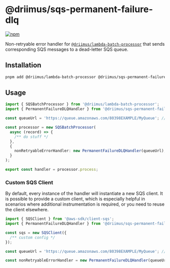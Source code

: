 # @driimus/sqs-permanent-failure-dlq

[![npm](https://img.shields.io/npm/v/@driimus/sqs-permanent-failure-dlq.svg?style=flat)](https://www.npmjs.com/package/@driimus/sqs-permanent-failure-dlq)

Non-retryable error handler for [`@driimus/lambda-batch-processor`](../lambda-batch-processor/README.md)
that sends corresponding SQS messages to a dead-letter SQS queue.

## Installation

```sh
pnpm add @driimus/lambda-batch-processor @driimus/sqs-permanent-failure-dlq @aws-sdk/client-sqs
```

## Usage

```ts
import { SQSBatchProcessor } from '@driimus/lambda-batch-processor';
import { PermanentFailureDLQHandler } from '@driimus/sqs-permanent-failure-dlq';

const queueUrl = 'https://queue.amazonaws.com/80398EXAMPLE/MyQueue'; // your queue url

const processor = new SQSBatchProcessor(
  async (record) => {
    /** do stuff */
  },
  {
    nonRetryableErrorHandler: new PermanentFailureDLQHandler(queueUrl),
  }
);

export const handler = processor.process;
```

### Custom SQS Client

By default, every instance of the handler will instantiate a new SQS client.
It is possible to provide a custom client,
which is especially helpful in scenarios where additional instrumentation is required,
or you need to reuse the client elsewhere.

```ts
import { SQSClient } from '@aws-sdk/client-sqs';
import { PermanentFailureDLQHandler } from '@driimus/sqs-permanent-failure-dlq';

const sqs = new SQSClient({
  /** custom config */
});

const queueUrl = 'https://queue.amazonaws.com/80398EXAMPLE/MyQueue'; // your queue url

const nonRetryableErrorHandler = new PermanentFailureDLQHandler(queueUrl, sqs);
```
